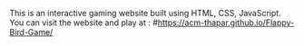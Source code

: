 This is an interactive gaming website built using HTML, CSS, JavaScript.
You can visit the website and play at :
#https://acm-thapar.github.io/Flappy-Bird-Game/
